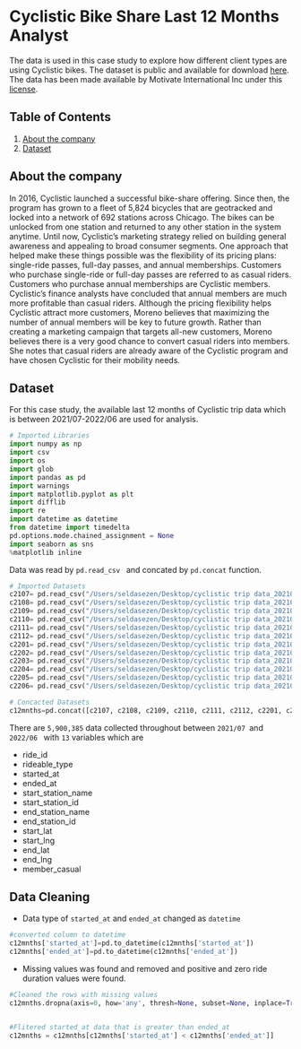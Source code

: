 # Cyclistic Bike Share Last 12 Months Analyst
The data is used in this case study to explore how different client types are using Cyclistic bikes. 
The dataset is public and available for download [here](https://divvy-tripdata.s3.amazonaws.com/index.html). The data has been made available by Motivate International Inc under this [license](https://www.divvybikes.com/data-license-agreement). 


## Table of Contents

1. [About the company](README.md##Aboutthecompany)
2. [Dataset](README.md##Dataset)

## About the company
In 2016, Cyclistic launched a successful bike-share offering. Since then, the program has grown to a fleet of 5,824 bicycles that
are geotracked and locked into a network of 692 stations across Chicago. The bikes can be unlocked from one station and
returned to any other station in the system anytime.
Until now, Cyclistic’s marketing strategy relied on building general awareness and appealing to broad consumer segments.
One approach that helped make these things possible was the flexibility of its pricing plans: single-ride passes, full-day passes,
and annual memberships. Customers who purchase single-ride or full-day passes are referred to as casual riders. Customers
who purchase annual memberships are Cyclistic members.
Cyclistic’s finance analysts have concluded that annual members are much more profitable than casual riders. Although the
pricing flexibility helps Cyclistic attract more customers, Moreno believes that maximizing the number of annual members will
be key to future growth. Rather than creating a marketing campaign that targets all-new customers, Moreno believes there is a
very good chance to convert casual riders into members. She notes that casual riders are already aware of the Cyclistic
program and have chosen Cyclistic for their mobility needs.

## Dataset
For this case study, the available last 12 months of Cyclistic trip data which is between 2021/07-2022/06 are used for analysis.  

```python
# Imported Libraries
import numpy as np    
import csv                                
import os                                 
import glob                               
import pandas as pd                       
import warnings                           
import matplotlib.pyplot as plt           
import difflib                            
import re
import datetime as datetime
from datetime import timedelta
pd.options.mode.chained_assignment = None
import seaborn as sns
%matplotlib inline
```
Data was read by ```pd.read_csv ``` and concated by ```pd.concat``` function.

```python
# Imported Datasets
c2107= pd.read_csv("/Users/seldasezen/Desktop/cyclistic trip data_202107_202206/Trip data_cvs/202107-divvy-tripdata.csv")
c2108= pd.read_csv("/Users/seldasezen/Desktop/cyclistic trip data_202107_202206/Trip data_cvs/202108-divvy-tripdata.csv")
c2109= pd.read_csv("/Users/seldasezen/Desktop/cyclistic trip data_202107_202206/Trip data_cvs/202109-divvy-tripdata.csv")
c2110= pd.read_csv("/Users/seldasezen/Desktop/cyclistic trip data_202107_202206/Trip data_cvs/202110-divvy-tripdata.csv")
c2111= pd.read_csv("/Users/seldasezen/Desktop/cyclistic trip data_202107_202206/Trip data_cvs/202111-divvy-tripdata.csv")
c2112= pd.read_csv("/Users/seldasezen/Desktop/cyclistic trip data_202107_202206/Trip data_cvs/202112-divvy-tripdata.csv")
c2201= pd.read_csv("/Users/seldasezen/Desktop/cyclistic trip data_202107_202206/Trip data_cvs/202201-divvy-tripdata.csv")
c2202= pd.read_csv("/Users/seldasezen/Desktop/cyclistic trip data_202107_202206/Trip data_cvs/202202-divvy-tripdata.csv")
c2203= pd.read_csv("/Users/seldasezen/Desktop/cyclistic trip data_202107_202206/Trip data_cvs/202203-divvy-tripdata.csv")
c2204= pd.read_csv("/Users/seldasezen/Desktop/cyclistic trip data_202107_202206/Trip data_cvs/202204-divvy-tripdata.csv")
c2205= pd.read_csv("/Users/seldasezen/Desktop/cyclistic trip data_202107_202206/Trip data_cvs/202205-divvy-tripdata.csv")
c2206= pd.read_csv("/Users/seldasezen/Desktop/cyclistic trip data_202107_202206/Trip data_cvs/202206-divvy-tripdata.csv")

# Concacted Datasets
c12mnths=pd.concat([c2107, c2108, c2109, c2110, c2111, c2112, c2201, c2202, c2203, c2204, c2205, c2206])

```

There are ```5,900,385``` data collected throughout between ```2021/07 ```and ```2022/06 ``` with ``` 13 ``` variables which are 

* ride_id
* rideable_type
* started_at
* ended_at
* start_station_name
* start_station_id
* end_station_name
* end_station_id
* start_lat
* start_lng
* end_lat
* end_lng
* member_casual

## Data Cleaning

* Data type of ``` started_at ``` and ``` ended_at ``` changed as ```datetime```

```python
#converted column to datetime
c12mnths['started_at']=pd.to_datetime(c12mnths['started_at'])
c12mnths['ended_at']=pd.to_datetime(c12mnths['ended_at'])
```
* Missing values was found and removed and positive and zero ride duration values were found. 

```python
#Cleaned the rows with missing values
c12mnths.dropna(axis=0, how='any', thresh=None, subset=None, inplace=True)


#Flitered started_at data that is greater than ended_at
c12mnths = c12mnths[c12mnths['started_at'] < c12mnths['ended_at']]
```

